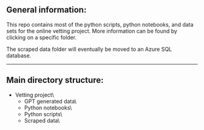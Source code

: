 ## General information:

This repo contains most of the python scripts, python notebooks, and data sets for the online vetting project. More information can be found by clicking on a specific folder.

The scraped data folder will eventually be moved to an Azure SQL database.

---

## Main directory structure:

- Vetting project\
    - GPT generated data\
    - Python notebooks\
    - Python scripts\
    - Scraped data\
